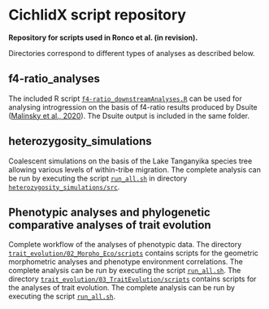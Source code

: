 # CichlidX script repository

**Repository for scripts used in Ronco et al. (in revision).**

Directories correspond to different types of analyses as described below.


## f4-ratio_analyses

The included R script [`f4-ratio_downstreamAnalyses.R`](f4-ratio_analyses/f4-ratio_downstreamAnalyses.R) can be used for analysing introgression on the basis of f4-ratio results produced by Dsuite ([Malinsky et al., 2020](https://doi.org/10.1101/634477)). The Dsuite output is included in the same folder. 

## heterozygosity_simulations

Coalescent simulations on the basis of the Lake Tanganyika species tree allowing various levels of within-tribe migration. The complete analysis can be run by executing the script [`run_all.sh`](heterozygosity_simulations/src/run_all.sh) in directory [`heterozygosity_simulations/src`](heterozygosity_simulations/src).

## Phenotypic analyses and phylogenetic comparative analyses of trait evolution
Complete workflow of the analyses of phenotypic data. 
The directory [`trait_evolution/02_Morpho_Eco/scripts`](trait_evolution/02_Morpho_Eco/scripts) contains scripts for the geometric morphometric analyses and phenotype environment correlations. The complete analysis can be run by executing the script [`run_all.sh`](trait_evolution/02_Morpho_Eco/scripts/run_all.sh).
The directory [`trait_evolution/03_TraitEvolution/scripts`](trait_evolution/03_TraitEvolution/scripts) contains scripts for the analyses of trait evolution. The complete analysis can be run by executing the script [`run_all.sh`](trait_evolution/03_TraitEvolution/scripts/run_all.sh).



